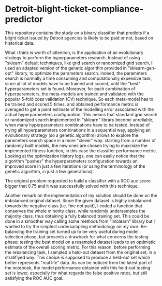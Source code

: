 # Detroit-blight-ticket-compliance-predictor
This repository contains the study on a binary classifier that predicts if a blight ticket issued by Detroit agencies is likely to be paid or not, based on historical data.

What I think is worth of attention, is the application of an evolutionary strategy to perform the hyperparameters research. Instead of using "sklearn" default techniques, like grid search or randomized grid search, I used an adapted version of the genetic algorithm provided in "sklearn-gen-opt" library, to optimize the parameters search. Indeed, the parameters search is normally a time consuming and computationally expensive task, since al lot of models have to be trained and scored, until the "best" hyperparameters set is found. Moreover, for each combination of hyperparameters, the meta-models are trained and validated with the popular 5-fold coss validation (CV) technique. So each meta-model has to be trained and scored 5 times, and obtained performance metric is averaged to get a point estimate of the modelling error associated with the actual hyperparameters configuration. This means that standard grid search or randomized search implemented in "sklearn" library become unreliable, when many hyperparameters combinations have to be tested. 
Instead of trying all hyperparameters combinations in a sequential way, applying an evolutionary strategy (so a genetic algorithm) allows to explore the parameters search space in a more "clever" way: starting from a number of randomly built models, the new ones are chosen trying to maximize the implemented fitness function, in this case the classifier performance metric. Looking at the optimization history logs, one can easily notice that the algorithm "pushes" the hyperparameters configuration towards an improved score in just a few iterations (or using the terminology of the genetic algorithm, in just a few generations).

The original problem requested to build a classifier with a ROC auc score bigger that 0.75 and it was successfully solved with this technique.

Another remark on the implementation of my solution should be done on the imbalanced original dataset. Since the given dataset is highly imbalanced towards the negative class (i.e. fine not paid), I coded a function that conserves the whole minority class, while randomly undersamples the majority class, thus obtaining a fully balanced training set. This could be done in a smoother way calling some methods from "imblearn" library but I wanted to try the simplest undersampling methodology on my own.
Re-balancing the training set turned up to be very useful during model selection phase, but presents a drawback for what concerns the testing phase: testing the best model on a resampled dataset leads to an optimistic estimate of the overall scoring metric. For this reason, before performing the rebalancing task, I sampled a held-out dataset from the original set, in a stratifiyed way. This choice is supposed to produce a held-out set which better represents "real life" data. 
As can be noticed from the latest part of the notebook, the model performance obtained with this held-out testing set is lower, especially for what regards the false positive rates, but still satisfying the ROC AUC goal.

